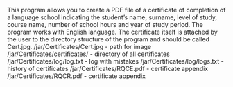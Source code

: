 
This program allows you to create a PDF file of a certificate of completion
of a language school indicating the student’s name, surname, level of study,
course name, number of school hours and year of study period.
The program works with English language. The certificate itself is attached by the
user to the directory structure of the program and should be called Cert.jpg.
/jar/Certificates/Cert.jpg - path for image
/jar/Certificates/certificates/ - directory of all certificates
/jar/Certificates/log/log.txt - log with mistakes
/jar/Certificates/log/logs.txt - history of certificates
/jar/Certificates/RQCE.pdf - certificate appendix
/jar/Certificates/RQCR.pdf - certificate appendix


